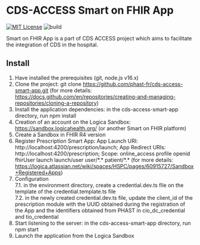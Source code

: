 # CDS-ACCESS Smart on FHIR App

[![MIT License][license-image]][license]
![build](https://github.com/phast-fr/cds-access-smart-app/actions/workflows/main.yml/badge.svg)

Smart on FHIR App is a part of CDS ACCESS project which aims to facilitate the integration of CDS in the hospital.  

## Install

1. Have installed the prerequisites (git, node.js v16.x)
2. Clone the project: git clone https://github.com/phast-fr/cds-access-smart-app.git (for more details: https://docs.github.com/en/repositories/creating-and-managing-repositories/cloning-a-repository)
3. Install the application dependencies: in the cds-access-smart-app directory, run npm install
4. Creation of an account on the Logica Sandbox: https://sandbox.logicahealth.org/ (or another Smart on FHIR platform)
5. Create a Sandbox in FHIR R4 version
6. Register Prescription Smart App: App Launch URI: http://localhost:4200/prescription/launch; App Redirect URIs: http://localhost:4200/prescription; Scope: online_access profile openid fhirUser launch launch/user user/\*.\* patient/\*.\* (for more details: https://logica.atlassian.net/wiki/spaces/HSPC/pages/60915727/Sandbox+Registered+Apps)
7. Configuration\
   7.1. in the environment directory, create a credential.dev.ts file on the template of the credential.template.ts file\
   7.2. in the newly created credential.dev.ts file, update the client_id of the prescription module with the UUID obtained during the registration of the App and the identifiers obtained from PHAST in cio_dc_credential and tio_credential
8. Start listening to the server: in the cds-access-smart-app directory, run npm start
9. Launch the application from the Logica Sandbox

[license-image]: http://img.shields.io/badge/license-MIT-blue.svg
[license]: LICENSE
